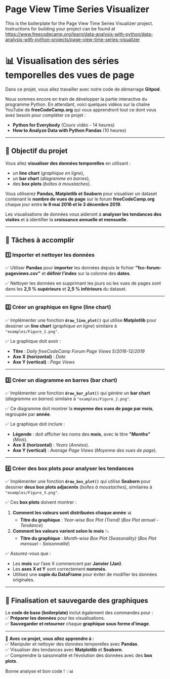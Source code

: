 # Page View Time Series Visualizer

This is the boilerplate for the Page View Time Series Visualizer project. Instructions for building your project can be found at https://www.freecodecamp.org/learn/data-analysis-with-python/data-analysis-with-python-projects/page-view-time-series-visualizer


# **📊 Visualisation des séries temporelles des vues de page**

Dans ce projet, vous allez travailler avec notre code de démarrage **Gitpod**.

Nous sommes encore en train de développer la partie interactive du programme Python. En attendant, voici quelques vidéos sur la chaîne YouTube de **freeCodeCamp.org** qui vous apprendront tout ce dont vous avez besoin pour compléter ce projet :

- **Python for Everybody** (Cours vidéo - 14 heures)  
- **How to Analyze Data with Python Pandas** (10 heures)

---

## **📌 Objectif du projet**  
Vous allez **visualiser des données temporelles** en utilisant :  
- un **line chart** (*graphique en ligne*),  
- un **bar chart** (*diagramme en barres*),  
- des **box plots** (*boîtes à moustaches*).  

Vous utiliserez **Pandas, Matplotlib et Seaborn** pour visualiser un dataset contenant le **nombre de vues de page** sur le forum **freeCodeCamp.org** chaque jour entre **le 9 mai 2016 et le 3 décembre 2019**.  

Les visualisations de données vous aideront à **analyser les tendances des visites** et à identifier la **croissance annuelle et mensuelle**.

---

## **📌 Tâches à accomplir**  

### **1️⃣ Importer et nettoyer les données**  
✅ Utiliser **Pandas** pour **importer** les données depuis le fichier **"fcc-forum-pageviews.csv"** et **définir l’index** sur la colonne des **dates**.  

✅ Nettoyer les données en supprimant les jours où les vues de pages sont dans les **2,5 % supérieurs** et **2,5 % inférieurs** du dataset.

---

### **2️⃣ Créer un graphique en ligne (line chart)**
✅ Implémenter une fonction **`draw_line_plot()`** qui utilise **Matplotlib** pour dessiner un **line chart** (*graphique en ligne*) similaire à `"examples/Figure_1.png"`.  

✅ Le graphique doit avoir :  
- **Titre** : *Daily freeCodeCamp Forum Page Views 5/2016-12/2019*  
- **Axe X (horizontal)** : *Date*  
- **Axe Y (vertical)** : *Page Views*  

---

### **3️⃣ Créer un diagramme en barres (bar chart)**  
✅ Implémenter une fonction **`draw_bar_plot()`** qui génère un **bar chart** (*diagramme en barres*) similaire à `"examples/Figure_2.png"`.  

✅ Ce diagramme doit montrer la **moyenne des vues de page par mois**, regroupée par **année**.  

✅ Le graphique doit inclure :  
- **Légende** : doit afficher les noms des **mois**, avec le titre **"Months"** (*Mois*).  
- **Axe X (horizontal)** : *Years* (*Années*).  
- **Axe Y (vertical)** : *Average Page Views* (*Moyenne des vues de page*).  

---

### **4️⃣ Créer des box plots pour analyser les tendances**
✅ Implémenter une fonction **`draw_box_plot()`** qui utilise **Seaborn** pour dessiner **deux box plots adjacents** (*boîtes à moustaches*), similaires à `"examples/Figure_3.png"`.  

✅ Ces **box plots** doivent montrer :  
1. **Comment les valeurs sont distribuées chaque année** 📊  
   - **Titre du graphique** : *Year-wise Box Plot (Trend)* (*Box Plot annuel - Tendance*)  
2. **Comment les valeurs varient selon le mois** 📉  
   - **Titre du graphique** : *Month-wise Box Plot (Seasonality)* (*Box Plot mensuel - Saisonnalité*)  

✅ Assurez-vous que :  
- Les **mois** sur l’axe X commencent par **Janvier (Jan)**.  
- Les **axes X et Y** sont correctement **nommés**.  
- Utilisez une **copie du DataFrame** pour éviter de modifier les données originales.  

---

## **📌 Finalisation et sauvegarde des graphiques**
Le **code de base (boilerplate)** inclut également des commandes pour :  
✅ **Préparer les données** pour les visualisations.  
✅ **Sauvegarder et retourner** chaque **graphique sous forme d’image**.

---

🚀 **Avec ce projet, vous allez apprendre à :**  
✅ Manipuler et nettoyer des données temporelles avec **Pandas**.  
✅ Visualiser des tendances avec **Matplotlib** et **Seaborn**.  
✅ Comprendre la saisonnalité et l’évolution des données avec des **box plots**.  

Bonne analyse et bon code ! 💡📊